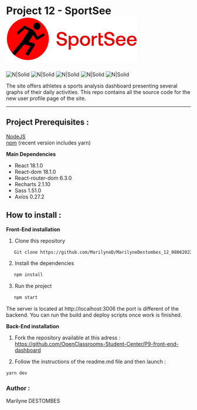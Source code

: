 # Project 12 - SportSee ![SportSee](/sportsee-front/public/img/logo.svg)

![N|Solid](https://badgen.net/badge/React/18.1.0/blue?icon=react) ![N|Solid](https://badgen.net/badge/npm/8.11.0/red?icon=react) ![N|Solid](https://badgen.net/badge/Sass/1.51.0/pink?icon=react) ![N|Solid](https://badgen.net/badge/Recharts/2.1.10/green?icon=react) ![N|Solid](https://badgen.net/badge/Axios/0.27.2/purple?icon=react)

The site offers athletes a sports analysis dashboard presenting several graphs of their daily activities.
This repo contains all the source code for the new user profile page of the site.

---

## Project Prerequisites :

[NodeJS](https://nodejs.org/en/)  
[npm](https://www.npmjs.com/) (recent version includes yarn)

**Main Dependencies**

- React 18.1.0
- React-dom 18.1.0
- React-router-dom 6.3.0
- Recharts 2.1.10
- Sass 1.51.0
- Axios 0.27.2

## How to install :

**Front-End installation**

1. Clone this repository

```sh
   Git clone https://github.com/MarilyneD/MarilyneDestombes_12_08062022.git
```

2. Install the dependencies

```sh
   npm install
```

3. Run the project

```sh
   npm start
```

The server is located at http://localhost:3006 the port is different of the backend.
You can run the build and deploy scripts once work is finished.

**Back-End installation**

1. Fork the repository available at this adress :
   https://github.com/OpenClassrooms-Student-Center/P9-front-end-dashboard

2. Follow the instructions of the readme.md file and then launch :

```sh
yarn dev
```

### Author :

Marilyne DESTOMBES

```

```
